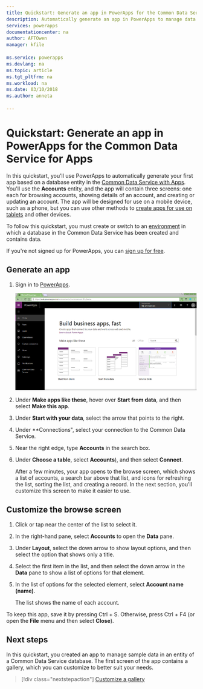 ```yaml
---
title: Quickstart: Generate an app in PowerApps for the Common Data Service for Apps | Microsoft Docs
description: Automatically generate an app in PowerApps to manage data in the Common Data Service for Apps
services: powerapps
documentationcenter: na
author: AFTOwen
manager: kfile

ms.service: powerapps
ms.devlang: na
ms.topic: article
ms.tgt_pltfrm: na
ms.workload: na
ms.date: 03/10/2018
ms.author: anneta

---
```

# Quickstart: Generate an app in PowerApps for the Common Data Service for Apps

In this quickstart, you'll use PowerApps to automatically generate your first app based on a database entity in the [Common Data Service with Apps](../common-data-service/data-platform-intro.md). You'll use the **Accounts** entity, and the app will contain three screens: one each for browsing accounts, showing details of an account, and creating or updating an account. The app will be designed for use on a mobile device, such as a phone, but you can use other methods to [create apps for use on tablets](data-platform-create-app-scratch.md) and other devices.

To follow this quickstart, you must create or switch to an [environment](working-with-environments.md) in which a database in the Common Data Service has been created and contains data.

If you're not signed up for PowerApps, you can [sign up for free](https://web.powerapps.com).

## Generate an app
1. Sign in to [PowerApps](https://web.powerapps.com).

	![PowerApps home page](./media/data-platform-create-app/sign-in.png)

1. Under **Make apps like these**, hover over **Start from data**, and then select **Make this app**.

1. Under **Start with your data**, select the arrow that points to the right.

1. Under **Connections", select your connection to the Common Data Service.

1. Near the right edge, type **Accounts** in the search box. 

1. Under **Choose a table**, select **Accounts**), and then select **Connect**.

	After a few minutes, your app opens to the browse screen, which shows a list of accounts, a search bar above that list, and icons for refreshing the list, sorting the list, and creating a record. In the next section, you'll customize this screen to make it easier to use.

## Customize the browse screen
1. Click or tap near the center of the list to select it.

1. In the right-hand pane, select **Accounts** to open the **Data** pane.

1. Under **Layout**, select the down arrow to show layout options, and then select the option that shows only a title.

1. Select the first item in the list, and then select the down arrow in the **Data** pane to show a list of options for that element.

1. In the list of options for the selected element, select **Account name (name)**.

	The list shows the name of each account.

To keep this app, save it by pressing Ctrl + S. Otherwise, press Ctrl + F4 (or open the **File** menu and then select **Close**).

## Next steps
In this quickstart, you created an app to manage sample data in an entity of a Common Data Service database. The first screen of the app contains a gallery, which you can customize to better suit your needs. 

> [!div class="nextstepaction"]
> [Customize a gallery](customize-layout-sharepoint.md)
